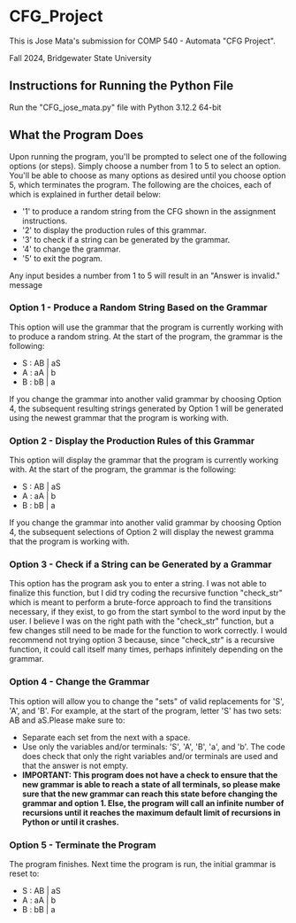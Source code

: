 # CFG_Project
This is Jose Mata's submission for COMP 540 - Automata "CFG Project". 

Fall 2024, Bridgewater State University

## Instructions for Running the Python File
Run the "CFG_jose_mata.py" file with Python 3.12.2 64-bit

## What the Program Does
Upon running the program, you'll be prompted to select one of the following options (or steps). Simply choose a number from 1 to 5 to select an option. You'll be able to choose as many options as desired until you choose option 5, which terminates the program. The following are the choices, each of which is explained in further detail below: 
* '1' to produce a random string from the CFG shown in the assignment instructions.
* '2' to display the production rules of this grammar.
* '3' to check if a string can be generated by the grammar.
* '4' to change the grammar.
* '5' to exit the pogram.

Any input besides a number from 1 to 5 will result in an "Answer is invalid." message

### Option 1 - Produce a Random String Based on the Grammar
This option will use the grammar that the program is currently working with to produce a random string. At the start of the program, the grammar is the following:
* S : AB | aS
* A : aA | b 
* B : bB | a

If you change the grammar into another valid grammar by choosing Option 4, the subsequent resulting strings generated by Option 1 will be generated using the newest grammar that the program is working with. 

### Option 2 - Display the Production Rules of this Grammar
This option will display the grammar that the program is currently working with. At the start of the program, the grammar is the following:
* S : AB | aS
* A : aA | b 
* B : bB | a

If you change the grammar into another valid grammar by choosing Option 4, the subsequent selections of Option 2 will display the newest gramma that the program is working with. 

### Option 3 - Check if a String can be Generated by a Grammar
This option has the program ask you to enter a string. I was not able to finalize this function, but I did try coding the recursive function "check_str" which is meant to perform a brute-force approach to find the transitions necessary, if they exist, to go from the start symbol to the word input by the user. I believe I was on the right path with the "check_str" function, but a few changes still need to be made for the function to work correctly. I would recommend not trying option 3 because, since "check_str" is a recursive function, it could call itself many times, perhaps infinitely depending on the grammar. 

### Option 4 - Change the Grammar
This option will allow you to change the "sets" of valid replacements for 'S', 'A', and 'B'. For example, at the start of the program, letter 'S' has two sets: AB and aS.Please make sure to:
* Separate each set from the next with a space. 
* Use only the variables and/or terminals: 'S', 'A', 'B', 'a', and 'b'. The code does check that only the right variables and/or terminals are used and that the answer is not empty. 
* **IMPORTANT: This program does not have a check to ensure that the new grammar is able to reach a state of all terminals, so please make sure that the new grammar can reach this state before changing the grammar and option 1. Else, the program will call an infinite number of recursions until it reaches the maximum default limit of recursions in Python or until it crashes.**

### Option 5 - Terminate the Program
The program finishes. Next time the program is run, the initial grammar is reset to:
* S : AB | aS
* A : aA | b 
* B : bB | a
